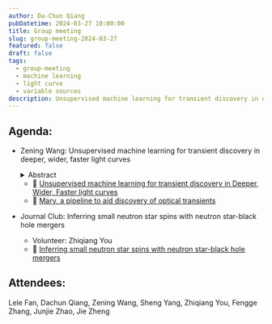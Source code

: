 ```yaml
---
author: Da-Chun Qiang
pubDatetime: 2024-03-27 10:00:00
title: Group meeting
slug: group-meeting-2024-03-27
featured: false
draft: false
tags:
  - group-meeting
  - machine learning
  - light curve
  - variable sources
description: Unsupervised machine learning for transient discovery in deeper, wider, faster light curves and a pipeline to aid discovery of optical transients -- Mary.
---
```


## Agenda:

- Zening Wang: Unsupervised machine learning for transient discovery in deeper, wider, faster light curves


  <details>
  <summary>Abstract</summary>
  In this report, I present an unsupervised method for transient discovery using a clustering technique and the ASTRONOMALY package. The paper  successfully recover the known variable sources, across a range of catalogues from within the fields, and find a further seven uncatalogued variables and two stellar flare events, including a rarely observed ultrafast flare (∼5 min) from a likely M-dwarf.
  </details>

  - 📄 [Unsupervised machine learning for transient discovery in Deeper, Wider, Faster light curves](https://arxiv.org/pdf/2008.04666.pdf)
  - 📄 [Mary, a pipeline to aid discovery of optical transients](https://arxiv.org/pdf/1708.04629.pdf)

- Journal Club: Inferring small neutron star spins with neutron star-black hole mergers
  - Volunteer: Zhiqiang You
  - 📄 [Inferring small neutron star spins with neutron star-black hole mergers](https://arxiv.org/pdf/2402.07075.pdf)

## Attendees:

Lele Fan, Dachun Qiang, Zening Wang, Sheng Yang, Zhiqiang You, Fengge Zhang, Junjie Zhao, Jie Zheng
